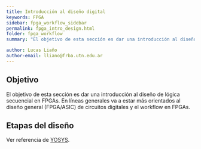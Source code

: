 ```yaml
---
title: Introducción al diseño digital
keywords: FPGA
sidebar: fpga_workflow_sidebar
permalink: fpga_intro_design.html
folder: fpga_workflow
summary: "El objetivo de esta sección es dar una introducción al diseño de lógica secuencial en FPGAs. En líneas generales va a estar más orientados al diseño general (FPGA/ASIC) de circuitos digitales y el workflow en FPGAs."

author: Lucas Liaño
author-email: lliano@frba.utn.edu.ar
---
```


## Objetivo

El objetivo de esta sección es dar una introducción al diseño de lógica secuencial en FPGAs. En líneas generales va a estar más orientados al diseño general (FPGA/ASIC) de circuitos digitales y el workflow en FPGAs.


## Etapas del diseño

Ver referencia de [YOSYS](https://yosyshq.readthedocs.io/projects/yosys/en/latest/CHAPTER_Basics.html#).



